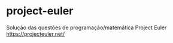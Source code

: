 # project-euler

Solução das questões de programação/matemática Project Euler https://projecteuler.net/
